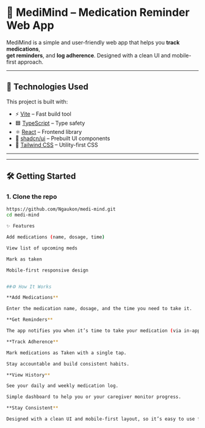 # 💊 MediMind – Medication Reminder Web App

MediMind is a simple and user-friendly web app that helps you **track medications**,  
**get reminders**, and **log adherence**. Designed with a clean UI and mobile-first approach.

---

## 🚀 Technologies Used
This project is built with:

- ⚡ [Vite](https://vitejs.dev/) – Fast build tool
- 🟦 [TypeScript](https://www.typescriptlang.org/) – Type safety
- ⚛️ [React](https://react.dev/) – Frontend library
- 🎨 [shadcn/ui](https://ui.shadcn.com/) – Prebuilt UI components
- 🎀 [Tailwind CSS](https://tailwindcss.com/) – Utility-first CSS

---


---

## 🛠️ Getting Started

### 1. Clone the repo
```bash
https://github.com/Ngaukon/medi-mind.git
cd medi-mind

✨ Features

Add medications (name, dosage, time)

View list of upcoming meds

Mark as taken

Mobile-first responsive design


##⚙️ How It Works

**Add Medications**

Enter the medication name, dosage, and the time you need to take it.

**Get Reminders**

The app notifies you when it’s time to take your medication (via in-app reminders, and can be extended with push/email).

**Track Adherence**

Mark medications as Taken with a single tap.

Stay accountable and build consistent habits.

**View History**

See your daily and weekly medication log.

Simple dashboard to help you or your caregiver monitor progress.

**Stay Consistent**

Designed with a clean UI and mobile-first layout, so it’s easy to use for all ages.

